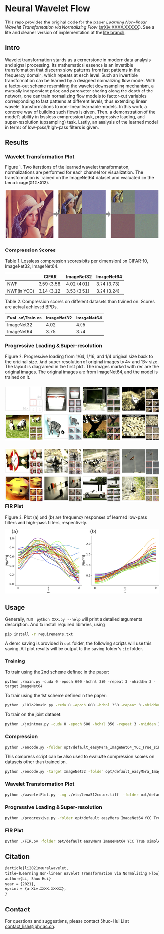 # Neural Wavelet Flow

This repo provides the original code for the paper *Learning Non-linear Wavelet Transformation via Normalizing Flow* ([arXiv:XXXX.XXXXX](https://arxiv.org/)). See a lite and cleaner version of implementation at the [lite branch](https://github.com/li012589/NeuralWavelet/tree/lite).

## Intro

Wavelet transformation stands as a cornerstone in modern data analysis and signal processing. Its mathematical essence is an invertible transformation that discerns slow patterns from fast patterns in the frequency domain, which repeats at each level. Such an invertible transformation can be learned by a designed normalizing flow model. With a factor-out scheme resembling the wavelet downsampling mechanism, a mutually independent prior, and parameter sharing along the depth of the network, one can train normalizing flow models to factor-out variables corresponding to fast patterns at different levels, thus extending linear wavelet transformations to non-linear learnable models. In this work, a concrete way of building such flows is given. Then, a demonstration of the model’s ability in lossless compression task, progressive loading, and super-resolution (upsampling) task. Lastly, an analysis of the learned model in terms of low-pass/high-pass filters is given.

## Results

### Wavelet Transformation Plot

Figure 1. Two iterations of the learned wavelet transformation, normalizations are performed for each channel for visualization. The transformation is trained on the ImageNet64 dataset and evaluated on the Lena image(512×512).

![waveletplot](etc/waveletplot.png)

### Compression Scores

Table 1. Lossless compression scores(bits per dimension) on CIFAR-10, ImageNet32, ImageNet64.

|             | CIFAR       | ImageNet32  | ImageNet64  |
| ----------- | ----------- | ----------- | ----------- |
| NWF         | 3.59 (3.58) | 4.02 (4.01) | 3.74 (3.73) |
| NWF(in YCC) | 3.14 (3.12) | 3.53 (3.51) | 3.24 (3.24) |

Table 2. Compression scores on different datasets than trained on. Scores are actual achieved BPDs.

| Eval. on\Train on | ImageNet32 | ImageNet64 |
| ----------------- | ---------- | ---------- |
| ImageNet32        | 4.02       | 4.05       |
| ImageNet64        | 3.75       | 3.74       |

### Progressive Loading & Super-resolution 

Figure 2. Progressive loading from 1/64, 1/16, and 1/4 original size back to the original size. And super-resolution of original images to 4× and 16× size. The layout is diagramed in the first plot. The images marked with red are the original images. The original images are from ImageNet64, and the model is trained on it.

### ![proloading.pdf](etc/proloading.png)

### ![proloading2](etc/proloading2.png)FIR Plot

Figure 3. Plot (a) and (b) are frequency responses of learned low-pass filters and high-pass filters, respectively.

![fir](etc/fir.png)

## Usage

Generally, run ` python XXX.py --help` will print a detailed arguments description. And to install required libraries, using

```bash
pip install -r requirements.txt
```

A demo saving is provided in `opt` folder, the following scripts will use this saving. All plot results will be output to the saving folder's `pic` folder.

### Training

To train using the 2nd scheme defined in the paper:

```shell
python ./main.py -cuda 0 -epoch 600 -hchnl 350 -repeat 3 -nhidden 3 -target ImageNet64
```

To train using the 1st scheme defined in the paper:

```bash
python ./1DTo2Dmain.py -cuda 0 -epoch 600 -hchnl 350 -repeat 3 -nhidden 3 -init legall -target ImageNet64
```

To train on the joint dataset:

```bash
python ./jointman.py -cuda 0 -epoch 600 -hchnl 350 -repeat 3 -nhidden 3
```

### Compression

```bash
python ./encode.py -folder opt/default_easyMera_ImageNet64_YCC_True_simplePrior_False_repeat_2_hchnl_250_nhidden_2_nMixing_5_sameDetail_True_clamp_-1_heavy_False/
```

This compress script can be also used to evaluate compression scores on datasets other than trained on.

```bash
python ./encode.py -target ImageNet32 -folder opt/default_easyMera_ImageNet64_YCC_True_simplePrior_False_repeat_2_hchnl_250_nhidden_2_nMixing_5_sameDetail_True_clamp_-1_heavy_False/
```

### Wavelet Transformation Plot

```bash
python ./waveletPlot.py -img ./etc/lena512color.tiff  -folder opt/default_easyMera_ImageNet64_YCC_True_simplePrior_False_repeat_2_hchnl_250_nhidden_2_nMixing_5_sameDetail_True_clamp_-1_heavy_False/
```

### Progressive Loading & Super-resolution

```bash
python ./progressive.py -folder opt/default_easyMera_ImageNet64_YCC_True_simplePrior_False_repeat_2_hchnl_250_nhidden_2_nMixing_5_sameDetail_True_clamp_-1_heavy_False/
```

### FIR Plot

```bash
python ./FIR.py -folder opt/default_easyMera_ImageNet64_YCC_True_simplePrior_False_repeat_2_hchnl_250_nhidden_2_nMixing_5_sameDetail_True_clamp_-1_heavy_False/
```

## Citation

```latex
@article{li2021neuralwavelet,
title={Learning Non-linear Wavelet Transformation via Normalizing Flow}
author={Li, Shuo-Hui}
year = {2021},
eprint = {arXiv:XXXX.XXXXX},
}
```

## Contact

For questions and suggestions, please contact Shuo-Hui Li at [contact_lish@iphy.ac.cn](mailto:contact_lish@iphy.ac.cn).